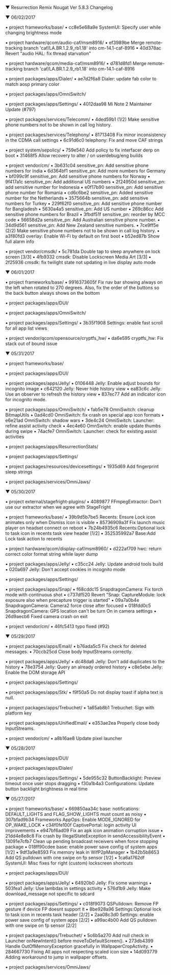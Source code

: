 
 ▼ Resurrection Remix Nougat Ver 5.8.3 Changelog


 ▼ 06/02/2017


 ▪ project frameworks/base/
 ▪ cc8e5e68a9e SystemUI: Specify user while changing brightness mode

 ▪ project hardware/qcom/audio-caf/msm8916/
 ▪ ef3989be Merge remote-tracking branch 'caf/LA.BR.1.2.9_rb1.18' into cm-14.1-caf-8916
 ▪ 40d378ac Revert "audio HAL: fix thread starvation"

 ▪ project hardware/qcom/media-caf/msm8916/
 ▪ d781d8fd1 Merge remote-tracking branch 'caf/LA.BR.1.2.9_rb1.18' into cm-14.1-caf-8916

 ▪ project packages/apps/Dialer/
 ▪ ae7d2f6a8 Dialer: update fab color to match aosp primary color

 ▪ project packages/apps/OmniSwitch/

 ▪ project packages/apps/Settings/
 ▪ 4012daa98 Mi Note 2 Maintainer Update (#797)

 ▪ project packages/services/Telecomm/
 ▪ 4ded59b1 (1/2) Make sensitive phone numbers not to be shown in call log history.

 ▪ project packages/services/Telephony/
 ▪ 81713408 Fix minor inconsistency in the CDMA call settings
 ▪ 6c91d6c0 telephony: Fix and move CAF strings

 ▪ project system/sepolicy/
 ▪ 759e540 Add policy to fix interfacer derp on boot
 ▪ 31468f5 Allow recovery to alter / on userdebug/eng builds

 ▪ project vendor/cm/
 ▪ 3b631c04 sensitive_pn: Add sensitive phone numbers for India
 ▪ 6d364bf1 sensitive_pn: Add more numbers for Germany
 ▪ bf099c9f sensitive_pn: Add sensitive phone numbers for Norway
 ▪ 9f417a1c sensitive_pn: Add additional US numbers
 ▪ 2f24950d sensitive_pn: add sensitive number for Indonesia
 ▪ e0f17b90 sensitive_pn: Add sensitive phone number for Romania
 ▪ cd6c6be2 sensitive_pn: Added sensitive number for the Netherlands
 ▪ 3575664b sensitive_pn: add sensitive numbers for Turkey
 ▪ 229f62f0 sensitive_pn: Add sensitive phone number for Bangladesh
 ▪ 5630a4a5 sensitive_pn: Add US number
 ▪ 269c86cc Add sensitive phone numbers for Brazil
 ▪ 3fbdf51f sensitive_pn: reorder by MCC code
 ▪ 56658d2a sensitive_pn: Add Australian sensitive phone number.
 ▪ 34d9d561 sensitive_pn: Add New Zealand sensitive numbers.
 ▪ 7ce9ff5e (2/2) Make sensitive phone numbers not to be shown in call log history.
 ▪ a3f80fd3 overlay: Enable Wi-Fi by default on first boot
 ▪ b52ed87b Show full alarm info

 ▪ project vendor/cmsdk/
 ▪ 5c781da Double tap to sleep anywhere on lock screen [3/3]
 ▪ 4fb9332 cmsdk: Disable Lockscreen Media Art [3/3]
 ▪ 2f25936 cmsdk: fix twilight state not updating in live display auto mode

 ▼ 06/01/2017


 ▪ project frameworks/base/
 ▪ 9916373605f Fix nav bar showing always on the left when rotated to 270 degrees. Also, fix the order of the buttons so the back button always shows on the bottom

 ▪ project packages/apps/DUI/

 ▪ project packages/apps/OmniSwitch/

 ▪ project packages/apps/Settings/
 ▪ 3b35f1908 Settings: enable fast scroll for all app list views

 ▪ project vendor/qcom/opensource/cryptfs_hw/
 ▪ da6e595 cryptfs_hw: Fix stack out of bound issue

 ▼ 05/31/2017


 ▪ project frameworks/base/

 ▪ project packages/apps/DUI/

 ▪ project packages/apps/Jelly/
 ▪ 0106448 Jelly: Enable adjust bounds for incognito image
 ▪ c642120 Jelly: Never hide history view
 ▪ ea83c6c Jelly: Use an observer to refresh the history view
 ▪ 837ec77 Add an indicator icon for incognito mode.

 ▪ project packages/apps/OmniSwitch/
 ▪ fab5e78 OmniSwitch: cleanup BitmapUtils
 ▪ 0ad4cd0 OmniSwitch: fix crash on special app icon formats
 ▪ e6e21ad OmniSwitch: shadow wars
 ▪ 3de4c24 OmniSwitch: Launcher: refine assist activity check
 ▪ 4ec4e60 OmnSwitch: enable update thumbs during swipe
 ▪ 74acfe7 OmniSwitch: Launcher: check for existing assist activities

 ▪ project packages/apps/ResurrectionStats/

 ▪ project packages/apps/Settings/

 ▪ project packages/resources/devicesettings/
 ▪ 1935d69 Add fingerprint sleep strings

 ▪ project packages/services/OmniJaws/

 ▼ 05/30/2017


 ▪ project external/stagefright-plugins/
 ▪ 4089877 FFmpegExtractor: Don't use our extractor when we agree with StageFright

 ▪ project frameworks/base/
 ▪ 39b9d5b7be5 Recents: Ensure Lock icon animates only when Dismiss icon is visible
 ▪ 85736909a3f Fix launch music player on headset connect on reboot
 ▪ 7b24b4935c6 Recents:Optional lock to task icon in recents task view header [1/2]
 ▪ 352535992a7 Base:Add Lock task action to recents

 ▪ project hardware/qcom/display-caf/msm8960/
 ▪ d222af709 hwc: return correct color format string while layer dump

 ▪ project packages/apps/Jelly/
 ▪ c35cc24 Jelly: Update android tools build
 ▪ 020a697 Jelly: Don't accept cookies in incognito mode

 ▪ project packages/apps/Settings/

 ▪ project packages/apps/Snap/
 ▪ f68cddc15 SnapdragonCamera: Fix torch mode with continuous shot
 ▪ c737df520 Revert "Snap: CaptureModule: lock exposure also when precapture trigger is started"
 ▪ 09a7a0b4e SnapdragonCamera: Camera2 force close after focused
 ▪ 018fdd0c5 SnapdragonCamera: GPS location can't be turn On in camera settings
 ▪ 26d9aecb6 Fixed camera crash on exit

 ▪ project vendor/cm/
 ▪ 46fc5413 typo fixed (#92)

 ▼ 05/29/2017


 ▪ project packages/apps/Email/
 ▪ b76ada5c5 Fix check for deleted messages.
 ▪ 70ccb25cd Close body InputStreams correctly.

 ▪ project packages/apps/Jelly/
 ▪ dc48da6 Jelly: Don't add duplicates to the history
 ▪ 78e3754 Jelly: Query an already ordered history
 ▪ c8e5ebe Jelly: Enable the DOM storage API

 ▪ project packages/apps/Settings/

 ▪ project packages/apps/Stk/
 ▪ f9f50a5 Do not display toast if alpha text is null.

 ▪ project packages/apps/Trebuchet/
 ▪ 1a65ab8b1 Trebuchet: Sign with platform key

 ▪ project packages/apps/UnifiedEmail/
 ▪ e353ae2ea Properly close body InputStreams.

 ▪ project vendor/cm/
 ▪ a8b16ae8 Update pixel launcher

 ▼ 05/28/2017


 ▪ project packages/apps/DUI/

 ▪ project packages/apps/Dialer/

 ▪ project packages/apps/Settings/
 ▪ 5de955c32 ButtonBacklight: Preview timeout once user stops dragging
 ▪ f30a1b4a3 Configurations: Update button backlight brightness in real time

 ▼ 05/27/2017


 ▪ project frameworks/base/
 ▪ 669850aa34c base: notifications: DEFAULT_LIGHTS and FLAG_SHOW_LIGHTS must count as noisy
 ▪ 307bfad9b34 Frameworks AppOps: Enable MODE_IGNORED for OP_WAKE_LOCK
 ▪ c34f0fe100f CaptivePortal: login activity UI improvements
 ▪ e947bf6ad09 Fix an apk icon animation corruption issue
 ▪ 21dd4e8e8c8 Fix crash by IllegalStateException in sendAccessibilityEvent
 ▪ 13091e7cfb7 Clean up pending broadcast receivers when force stopping package
 ▪ 018ff90cdee base: enable power save config of system apps [1/2]
 ▪ 9df3a9e8593 Fix memory leak in WifP2pManager
 ▪ 1b42b5b8653 Add QS pulldown with one swipe on fp sensor [1/2]
 ▪ 1ca6a1762df SystemUI: Misc fixes for right (custom) lockscreen shortcuts

 ▪ project packages/apps/DUI/

 ▪ project packages/apps/Jelly/
 ▪ 64920b0 Jelly: Fix some warnings
 ▪ 503fea1 Jelly: Use lambdas in settings activity
 ▪ 576d1b9 Jelly: Make download_message not specific to sdcard

 ▪ project packages/apps/Settings/
 ▪ c018f9073 QSPulldown: Remove FP gesture if device FP doesnt support it
 ▪ 8be928a96 Settings:Optional lock to task icon in recents task header [2/2]
 ▪ 2aa08c3d0 Settings: enable power save config of system apps [2/2]
 ▪ a99ac4b00 Add QS pulldown with one swipe on fp sensor [2/2]

 ▪ project packages/apps/Trebuchet/
 ▪ 5c6b5a270 Add null check in Launcher onNewIntent() before moveToDefaultScreen().
 ▪ 273db4399 Handle OutOfMemoryException gracefully in WallpaperCropActivity.
 ▪ 284667730 Fixing All apps not respecting scaled icon size
 ▪ 14d093779 Adding workaround to jump in wallpaper offsets.

 ▪ project packages/services/OmniJaws/

